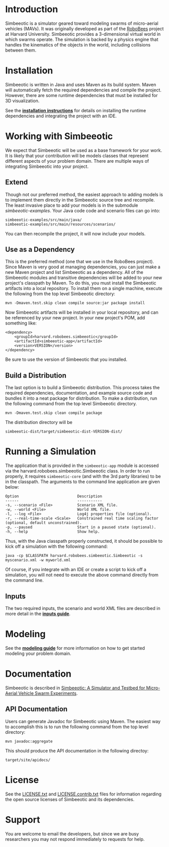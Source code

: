 # Introduction

Simbeeotic is a simulator geared toward modeling swarms of micro-aerial vehicles (MAVs). It was originally developed as part of the [RoboBees](http://robobees.seas.harvard.edu) project at Harvard University. Simbeeotic provides a 3-dimensional virtual world in which swarms operate. The simulation is backed by a physics engine that handles the kinematics of the objects in the world, including collisions between them.

# Installation
Simbeeotic is written in Java and uses Maven as its build system. Maven will automatically fetch the required dependencies and compile the project. However, there are some runtime dependencies that must be installed for 3D visualization.

See the **[installation instructions](site/install.md)** for details on installing the runtime dependencies and integrating the project with an IDE.


# Working with Simbeeotic
We expect that Simbeeotic will be used as a base framework for your work. It is likely that your contribution will be models classes that represent different aspects of your problem domain. There are multiple ways of integrating Simbeeotic into your project. 

## Extend
Though not our preferred method, the easiest approach to adding models is to implement them directly in the Simbeeotic source tree and recompile. The least invasive place to add your models is in the submodule *simbeeotic-examples*. Your Java code code and scenario files can go into:

    simbeeotic-examples/src/main/java/
    simbeeotic-examples/src/main/resources/scenarios/

You can then recompile the project, it will now include your models.

## Use as a Dependency
This is the preferred method (one that we use in the RoboBees project). Since Maven is very good at managing dependencies, you can just make a new Maven project and list Simbeeotic as a dependency. All of the Simbeeotic modules and transitive dependencies will be added to your new project's classpath by Maven. To do this, you must install the Simbeeotic artifacts into a local repository. To install them on a single machine, execute the following from the top level Simbeeotic directory:

    mvn -Dmaven.test.skip clean compile source:jar package install

Now Simbeeotic artifacts will be installed in your local repository, and can be referenced by your new project. In your new project's POM, add something like:

    <dependency>
        <groupId>harvard.robobees.simbeeotic</groupId>
        <artifactId>simbeeotic-app</artifactId>
        <version>VERSION</version>
    </dependency>

Be sure to use the version of Simbeeotic that you installed.

## Build a Distribution
The last option is to build a Simbeeotic distribution. This process takes the required dependencies, documentation, and example source code and bundles it into a neat package for distribution. To make a distribution, run the following command from the top level Simbeeotic directory.

    mvn -Dmaven.test.skip clean compile package

The distribution directory will be

    simbeeotic-dist/target/simbeeotic-dist-VERSION-dist/

# Running a Simulation
The application that is provided in the `simbeeotic-app` module is accessed via the harvard.robobees.simbeeotic.Simbeeotic class. In order to run properly, it requires `simbeeotic-core` (and with the 3rd party libraries) to be in the classpath. The arguments to the command line application are given below:

    Option               			Description                            
    ------                       	-----------
    -s, --scenario <File>			Scenario XML file.                     
    -w, --world <File>				World XML file.                              
    -l, --log <File>				Log4j properties file (optional).      
    -r, --real-time-scale <Scale>	Constrained real time scaling factor (optional, default unconstrained).
    -p, --paused					Start in a paused state (optional).
    -h, --help						Show help.

Thus, with the Java classpath properly constructed, it should be possible to kick off a simulation with the following command:

    java -cp $CLASSPATH harvard.robobees.simbeeotic.Simbeeotic -s myscenario.xml -w myworld.xml

Of course, if you integrate with an IDE or create a script to kick off a simulation, you will not need to execute the above command directly from the command line.

## Inputs

The two required inputs, the scenario and world XML files are described in more detail in the **[inputs guide](site/inputs.md)**.

# Modeling
See the **[modeling guide](site/modeling.md)** for more information on how to get started modeling your problem domain.

# Documentation

Simbeeotic is described in [Simbeeotic: A Simulator and Testbed for Micro-Aerial Vehicle Swarm Experiments](site/simbeeotic-ipsn12.pdf).

## API Documentation
Users can generate Javadoc for Simbeeotic using Maven. The easiest way to accomplish this is to run the following command from the top level directory:

    mvn javadoc:aggregate

This should produce the API documentation in the following directoy:

    target/site/apidocs/

# License
See the [LICENSE.txt](LICENSE.txt) and [LICENSE.contrib.txt](LICENSE.contrib.txt) files for information regarding the open source licenses of Simbeeotic and its dependencies. 
 
# Support
You are welcome to email the developers, but since we are busy researchers you may not respond immediately to requests for help.
    